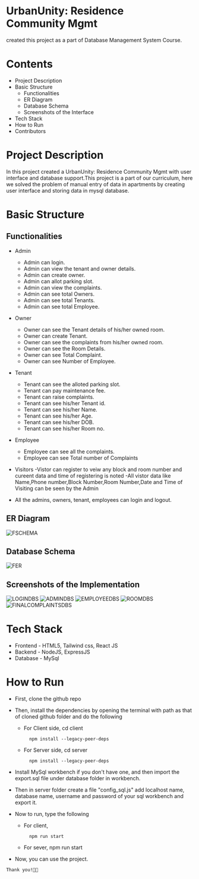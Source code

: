 # UrbanUnity: Residence Community Mgmt

created this project as a part of Database Management System Course.
# Contents
- Project Description
- Basic Structure
  - Functionalities
  - ER Diagram
  - Database Schema
  - Screenshots of the Interface
- Tech Stack
- How to Run
- Contributors

# Project Description

In this project  created a UrbanUnity: Residence Community Mgmt with user interface and database support.This project is a part of our curriculum, here we solved the problem of manual entry of data in apartments by creating user interface and storing data in mysql database.

# Basic Structure

## Functionalities

- Admin
  - Admin can login.
  - Admin can view the tenant and owner details.
  - Admin can create owner.
  - Admin can allot parking slot.
  - Admin can view the complaints.
  - Admin can see total Owners.
  - Admin can see total Tenants.
  - Admin can see total Employee.
- Owner
  - Owner can see the Tenant details of his/her owned room.
  - Owner can create Tenant.
  - Owner can see the complaints from his/her owned room.
  - Owner can see the Room Details.
  - Owner can see Total Complaint.
  - Owner can see Number of Employee.
- Tenant

  - Tenant can see the alloted parking slot.
  - Tenant can pay maintenance fee.
  - Tenant can raise complaints.
  - Tenant can see his/her Tenant id.
  - Tenant can see his/her Name.
  - Tenant can see his/her Age.
  - Tenant can see his/her DOB.
  - Tenant can see his/her Room no.

- Employee

  - Employee can see all the complaints.
  - Employee can see Total number of Complaints

- Visitors
  -Vistor can register to veiw any block and room number and cureent data and time of registering is noted
  -All vistor data like Name,Phone number,Block Number,Room Number,Date and Time of Visiting can be seen by the Admin

- All the admins, owners, tenant, employees can login and logout.

## ER Diagram


![FSCHEMA](https://github.com/zaidk2021/PROJECTFINALDBMS/assets/93735014/a391ed5f-9fe4-4ee5-b80d-67c2497e7358)


## Database Schema

![FER](https://github.com/zaidk2021/PROJECTFINALDBMS/assets/93735014/bef8fbfd-86b9-49d8-aab0-71a00013ce1f)

## Screenshots of the Implementation
![LOGINDBS](https://github.com/zaidk2021/PROJECTFINALDBMS/assets/93735014/23d2462f-810e-4467-8d06-a1df4cc10dba)
![ADMINDBS](https://github.com/zaidk2021/PROJECTFINALDBMS/assets/93735014/7e563f69-9bd2-4282-a87e-08e846e8edae)
![EMPLOYEEDBS](https://github.com/zaidk2021/PROJECTFINALDBMS/assets/93735014/d3bf421c-d2a6-425a-bb63-b1ac074f17b9)
![ROOMDBS](https://github.com/zaidk2021/PROJECTFINALDBMS/assets/93735014/ff36ed60-6ef2-4ca5-be6a-513b5e299aa5)
![FINALCOMPLAINTSDBS](https://github.com/zaidk2021/PROJECTFINALDBMS/assets/93735014/d5b7de86-25de-451e-9b43-f320de331546)



# Tech Stack

- Frontend - HTML5, Tailwind css, React JS
- Backend - NodeJS, ExpressJS
- Database - MySql

# How to Run

- First, clone the github repo
- Then, install the dependencies by opening the terminal with path as that of cloned github folder and do the following

  - For Client side, cd client

          npm install --legacy-peer-deps

  - For Server side, cd server

          npm install --legacy-peer-deps

- Install MySql workbench if you don't have one, and then import the export.sql file under database folder in workbench.

- Then in server folder create a file "config_sql.js" add localhost name, database name, username and password of your sql workbench and export it.

- Now to run, type the following

  - For client,

          npm run start

  - For sever,
    npm run start

- Now, you can use the project.



`Thank you!🧑‍💻`
